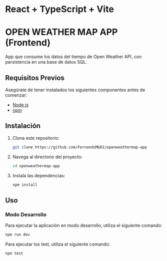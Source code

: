 # React + TypeScript + Vite

# OPEN WEATHER MAP APP (Frontend)

App que consume los datos del tiempo de Open Weather API, con persistencia en una base de datos SQL.

## Requisitos Previos

Asegúrate de tener instalados los siguientes componentes antes de comenzar:
- [Node.js](https://nodejs.org/)
- [npm](https://www.npmjs.com/)

## Instalación

1. Clona este repositorio:

    ```bash
    git clone https://github.com/FernandoMG81/openweathermap-app
    ```

2. Navega al directorio del proyecto:

    ```bash
    cd openweathermap-app
    ```

3. Instala las dependencias:

    ```bash
    npm install
    ```

## Uso

### Modo Desarrollo

Para ejecutar la aplicación en modo desarrollo, utiliza el siguiente comando:

```bash
npm run dev
```

Para ejecutar los test, utiliza el siguiente comando:
```bash
npm test
```

